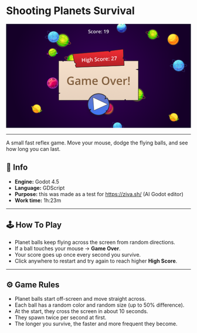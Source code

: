 # Shooting Planets Survival

![Snapshot](assets/Snapshot.png)

---

A small fast reflex game.
Move your mouse, dodge the flying balls, and see how long you can last.

## 🧩 Info

- **Engine:** Godot 4.5
- **Language:** GDScript
- **Purpose:** this was made as a test for https://ziva.sh/ (AI Godot editor)
- **Work time:** 1h:23m

---

## 🕹️ How To Play

- Planet balls keep flying across the screen from random directions.
- If a ball touches your mouse → **Game Over**.
- Your score goes up once every second you survive.
- Click anywhere to restart and try again to reach higher **High Score**.

---

## ⚙️ Game Rules

- Planet balls start off-screen and move straight across.
- Each ball has a random color and random size (up to 50% difference).
- At the start, they cross the screen in about 10 seconds.
- They spawn twice per second at first.
- The longer you survive, the faster and more frequent they become.
